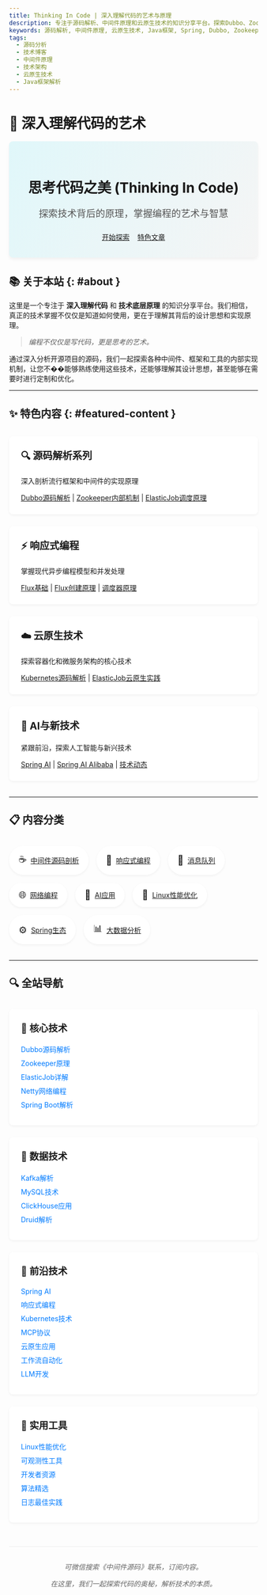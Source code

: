 ```yaml
---
title: Thinking In Code | 深入理解代码的艺术与原理
description: 专注于源码解析、中间件原理和云原生技术的知识分享平台。探索Dubbo、Zookeeper、ElasticJob等流行框架的设计思想和内部实现机制。
keywords: 源码解析, 中间件原理, 云原生技术, Java框架, Spring, Dubbo, Zookeeper, Kubernetes, 技术博客, 编程学习, 框架原理
tags:
  - 源码分析
  - 技术博客
  - 中间件原理
  - 技术架构
  - 云原生技术
  - Java框架解析
---
```


# 🧠 深入理解代码的艺术

<div class="hero-section" aria-label="网站介绍">
  <div class="hero-content">
    <h1>思考代码之美 (Thinking In Code)</h1>
    <p class="subtitle">探索技术背后的原理，掌握编程的艺术与智慧</p>
    <div class="hero-buttons">
      <a href="/zh/chapter_preface/" class="md-button md-button--primary" title="开始探索技术内容" aria-label="浏览全部技术内容">开始探索</a>
      <a href="#featured" class="md-button" title="查看特色文章" aria-label="直接跳转到特色文章部分">特色文章</a>
    </div>
  </div>
</div>

## 📚 关于本站 {: #about }

这里是一个专注于 **深入理解代码** 和 **技术底层原理** 的知识分享平台。我们相信，真正的技术掌握不仅仅是知道如何使用，更在于理解其背后的设计思想和实现原理。

> *编程不仅仅是写代码，更是思考的艺术。*

通过深入分析开源项目的源码，我们一起探索各种中间件、框架和工具的内部实现机制，让您不��能够熟练使用这些技术，还能够理解其设计思想，甚至能够在需要时进行定制和优化。

---

<div id="featured" class="featured-section"></div>

## ✨ 特色内容 {: #featured-content }

<div class="grid-container" aria-label="特色技术内容分类">
    <div class="grid-item">
        <h3>🔍 源码解析系列</h3>
        <p>深入剖析流行框架和中间件的实现原理</p>
        <a href="zh/chapter_dubbo/1-learn-from-a-demo.md" title="学习Dubbo框架源码解析" aria-label="Dubbo源码解析系列文章">Dubbo源码解析</a> | 
        <a href="zh/chapter_zookeeper/1-introduce.md" title="了解Zookeeper内部机制" aria-label="Zookeeper内部机制详解">Zookeeper内部机制</a> | 
        <a href="zh/chapter_elasticjob/1-introduce.md" title="探索ElasticJob调度原理" aria-label="ElasticJob调度原理解析">ElasticJob调度原理</a>
    </div>
    <div class="grid-item">
        <h3>⚡ 响应式编程</h3>
        <p>掌握现代异步编程模型和并发处理</p>
        <a href="zh/chaptor_reactor/Flux.md" title="Flux响应式编程基础" aria-label="学习Flux响应式编程基础">Flux基础</a> | 
        <a href="zh/chaptor_reactor/1-Flux.md" title="Flux创建原理详解" aria-label="深入理解Flux创建原理">Flux创建原理</a> | 
        <a href="zh/chaptor_reactor/6-Scheduler.md" title="响应式编程调度器原理" aria-label="掌握响应式编程调度器原理">调度器原理</a>
    </div>
    <div class="grid-item">
        <h3>☁️ 云原生技术</h3>
        <p>探索容器化和微服务架构的核心技术</p>
        <a href="zh/chapter_kubernetes/1-index.md" title="深入学习Kubernetes源码" aria-label="Kubernetes源码解析">Kubernetes源码解析</a> | 
        <a href="zh/chapter_post/elasticjob_cloud.md" title="ElasticJob云原生实践指南" aria-label="ElasticJob云原生实践">ElasticJob云原生实践</a>
    </div>
    <div class="grid-item">
        <h3>🤖 AI与新技术</h3>
        <p>紧跟前沿，探索人工智能与新兴技术</p>
        <a href="zh/chapter_spring_ai/1-official-website.md" title="Spring AI框架学习" aria-label="Spring AI框架学习">Spring AI</a> | 
        <a href="zh/chapter_spring_ai_alibaba/1-official-website.md" title="Spring AI Alibaba实践" aria-label="Spring AI Alibaba实践">Spring AI Alibaba</a> | 
        <a href="zh/release_note/index.md" title="最新技术动态" aria-label="查看最新技术动态">技术动态</a>
    </div>
</div>

---

## 📋 内容分类

<div class="topic-container">
    <div class="topic">
        <span class="topic-icon">☕</span>
        <a href="zh/chapter_dubbo/1-learn-from-a-demo.md">中间件源码剖析</a>
    </div>
    <div class="topic">
        <span class="topic-icon">🧩</span>
        <a href="zh/chaptor_reactor/Flux.md">响应式编程</a>
    </div>
    <div class="topic">
        <span class="topic-icon">🔄</span>
        <a href="zh/chapter_kafka/1-introduce.md">消息队列</a>
    </div>
    <div class="topic">
        <span class="topic-icon">🌐</span>
        <a href="zh/chapter_netty/1-sample.md">网络编程</a>
    </div>
    <div class="topic">
        <span class="topic-icon">🧠</span>
        <a href="zh/chapter_spring_ai/1-official-website.md">AI应用</a>
    </div>
    <div class="topic">
        <span class="topic-icon">🐧</span>
        <a href="zh/chapter_linux/problem/cpu.md">Linux性能优化</a>
    </div>
    <div class="topic">
        <span class="topic-icon">⚙️</span>
        <a href="zh/chapter_springboot/1-sample.md">Spring生态</a>
    </div>
    <div class="topic">
        <span class="topic-icon">📊</span>
        <a href="zh/chapter_post/clickhouse.md">大数据分析</a>
    </div>
</div>

---

## 🔍 全站导航

<div class="site-map-container">
  <div class="site-map-section">
    <h3>🧠 核心技术</h3>
    <ul class="site-map-list">
      <li><a href="zh/chapter_dubbo/1-learn-from-a-demo.md" title="深入学习Dubbo框架">Dubbo源码解析</a></li>
      <li><a href="zh/chapter_zookeeper/1-introduce.md" title="了解Zookeeper内部原理">Zookeeper原理</a></li>
      <li><a href="zh/chapter_elasticjob/1-introduce.md" title="ElasticJob实现原理">ElasticJob详解</a></li>
      <li><a href="zh/chapter_netty/1-sample.md" title="Netty网络框架剖析">Netty网络编程</a></li>
      <li><a href="zh/chapter_springboot/1-sample.md" title="Spring Boot核心原理">Spring Boot解析</a></li>
    </ul>
  </div>
  
  <div class="site-map-section">
    <h3>💾 数据技术</h3>
    <ul class="site-map-list">
      <li><a href="zh/chapter_kafka/1-introduce.md" title="Kafka消息队列">Kafka解析</a></li>
      <li><a href="zh/chapter_mysql/1-sample.md" title="MySQL数据库原理">MySQL技术</a></li>
      <li><a href="zh/chapter_post/clickhouse.md" title="ClickHouse大数据分析">ClickHouse应用</a></li>
      <li><a href="zh/chapter_druid/1-druid_source.md" title="Druid连接池解析">Druid解析</a></li>
    </ul>
  </div>
  
  <div class="site-map-section">
    <h3>🚀 前沿技术</h3>
    <ul class="site-map-list">
      <li><a href="zh/chapter_spring_ai/1-official-website.md" title="Spring AI应用">Spring AI</a></li>
      <li><a href="zh/chaptor_reactor/Flux.md" title="响应式编程">响应式编程</a></li>
      <li><a href="zh/chapter_kubernetes/1-index.md" title="Kubernetes容器编排">Kubernetes技术</a></li>
      <li><a href="zh/chapter_modelcontextprotocol/index.md" title="MCP协议">MCP协议</a></li>
      <li><a href="zh/chapter_post/elasticjob_cloud.md" title="ElasticJob云原生实践">云原生应用</a></li>
      <li><a href="zh/chapter_n8n/1-official-website.md" title="N8N���作流自动化">工作流自动化</a></li>
      <li><a href="zh/chapter_ai/1-llm-integration.md" title="大语言模型集成开发">LLM开发</a></li>
    </ul>
  </div>
  
  <div class="site-map-section">
    <h3>🔧 实用工具</h3>
    <ul class="site-map-list">
      <li><a href="zh/chapter_linux/problem/cpu.md" title="Linux性能优化">Linux性能优化</a></li>
      <li><a href="zh/chapter_post/micrometer.md" title="Micrometer监控">可观测性工具</a></li>
      <li><a href="zh/chapter_post/site.md" title="实用网址收藏">开发者资源</a></li>
      <li><a href="zh/chapter_algorithm/1-sample.md" title="算法学习">算法精选</a></li>
      <li><a href="zh/chapter_post/log4j2.md" title="日志技术">日志最佳实践</a></li>
    </ul>
  </div>
</div>

<div class="footer-message">
  <p>可微信搜索《中间件源码》联系，订阅内容。</p>
  <p>在这里，我们一起探索代码的奥秘，解析技术的本质。</p>
</div>

<style>
.hero-section {
  background-color: #f5f5f5;
  padding: 2rem;
  border-radius: 8px;
  margin-bottom: 2rem;
  background-image: linear-gradient(120deg, #e0f7fa, #f5f5f5);
  box-shadow: 0 4px 6px rgba(0,0,0,0.05);
}

.hero-content {
  text-align: center;
}

.subtitle {
  font-size: 1.2rem;
  margin-bottom: 1.5rem;
  color: #555;
}

.hero-buttons {
  display: flex;
  justify-content: center;
  gap: 1rem;
  margin-top: 1.5rem;
}

.grid-container {
  display: grid;
  grid-template-columns: repeat(auto-fit, minmax(300px, 1fr));
  gap: 1.5rem;
  margin: 2rem 0;
}

.grid-item {
  background-color: #fff;
  padding: 1.5rem;
  border-radius: 8px;
  box-shadow: 0 2px 5px rgba(0,0,0,0.05);
  transition: transform 0.3s ease, box-shadow 0.3s ease;
}

.grid-item:hover {
  transform: translateY(-5px);
  box-shadow: 0 5px 15px rgba(0,0,0,0.1);
}

.grid-item h3 {
  margin-top: 0;
  font-size: 1.25rem;
}

.topic-container {
  display: flex;
  flex-wrap: wrap;
  gap: 1rem;
  margin: 2rem 0;
}

.topic {
  background-color: #fff;
  padding: 0.8rem 1.2rem;
  border-radius: 30px;
  box-shadow: 0 2px 5px rgba(0,0,0,0.05);
  display: flex;
  align-items: center;
  gap: 0.5rem;
  transition: transform 0.2s ease;
}

.topic:hover {
  transform: translateY(-3px);
  box-shadow: 0 4px 8px rgba(0,0,0,0.1);
}

.topic-icon {
  font-size: 1.2rem;
}

.nav-wrapper {
  margin-top: 2rem;
  padding: 1rem;
  background-color: #f9f9f9;
  border-radius: 8px;
}

.site-map-container {
  display: grid;
  grid-template-columns: repeat(auto-fit, minmax(250px, 1fr));
  gap: 1.5rem;
  margin: 2rem 0;
}

.site-map-section {
  background-color: #fff;
  padding: 1.5rem;
  border-radius: 8px;
  box-shadow: 0 2px 5px rgba(0,0,0,0.05);
}

.site-map-section h3 {
  margin-top: 0;
  font-size: 1.2rem;
}

.site-map-list {
  list-style-type: none;
  padding: 0;
  margin: 1rem 0 0 0;
}

.site-map-list li {
  margin: 0.5rem 0;
}

.site-map-list a {
  text-decoration: none;
  color: #007bff;
  transition: color 0.3s ease;
}

.site-map-list a:hover {
  color: #0056b3;
}

.footer-message {
  margin-top: 3rem;
  padding-top: 1rem;
  border-top: 1px solid #eee;
  text-align: center;
  font-style: italic;
  color: #666;
}

@media (max-width: 768px) {
  .grid-container {
    grid-template-columns: 1fr;
  }
  
  .hero-buttons {
    flex-direction: column;
  }
  
  .site-map-container {
    grid-template-columns: 1fr;
  }
}
</style>
